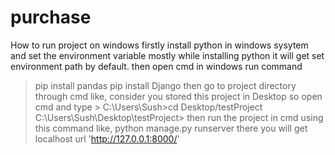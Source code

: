 # purchase
How to run project on windows
firstly install python in windows sysytem and set the environment variable mostly while installing python it will get set environment path by default.
then open cmd in windows run command 
> pip install pandas
> pip install Django
then go to project directory through cmd like,
> consider you stored this project in Desktop
> so open cmd and type > C:\Users\Sush>cd Desktop/testProject
> C:\Users\Sush\Desktop\testProject>
> then run the project in cmd using this command like,
> python manage.py runserver
> there you will get localhost url 'http://127.0.0.1:8000/'
 
